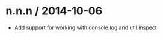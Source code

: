 
n.n.n / 2014-10-06
==================

 * Add support for working with console.log and util.inspect
